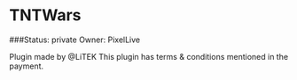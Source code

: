 # TNTWars
###Status: private
Owner: PixelLive

Plugin made by @LiTEK
This plugin has terms & conditions mentioned in the payment.
